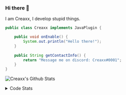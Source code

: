 ### Hi there 👋

I am Creaxx, I develop stupid things. 

```java
public class Creaxx implements JavaPlugin {

    public void onEnable() {
        System.out.println("Hello there!");
    }
    
    public String getContactInfo() {
        return "Message me on discord: Creaxx#0001";
    }
}
```

![Creaxx's Github Stats](https://github-readme-stats.vercel.app/api?username=CreaxxOG&show_icons=true&theme=dark&count_private=true)

<details>
  <summary>Code Stats</summary>

<!--START_SECTION:waka-->
![Code Time](http://img.shields.io/badge/Code%20Time-620%20hrs%2028%20mins-blue)

![Lines of code](https://img.shields.io/badge/From%20Hello%20World%20I%27ve%20Written-8%20Thousand%20lines%20of%20code-blue)

**🐱 My GitHub Data** 

> 🏆 60 Contributions in the Year 2022
 > 
> 📦 378.2 kB Used in GitHub's Storage 
 > 
> 🚫 Not Opted to Hire
 > 
> 📜 1 Public Repository 
 > 
> 🔑 5 Private Repositories  
 > 
**I'm a Night 🦉** 

```text
🌞 Morning    23 commits     ███░░░░░░░░░░░░░░░░░░░░░░   12.99% 
🌆 Daytime    61 commits     ████████░░░░░░░░░░░░░░░░░   34.46% 
🌃 Evening    89 commits     ████████████░░░░░░░░░░░░░   50.28% 
🌙 Night      4 commits      ░░░░░░░░░░░░░░░░░░░░░░░░░   2.26%

```
📅 **I'm Most Productive on Friday** 

```text
Monday       21 commits     ███░░░░░░░░░░░░░░░░░░░░░░   11.86% 
Tuesday      16 commits     ██░░░░░░░░░░░░░░░░░░░░░░░   9.04% 
Wednesday    26 commits     ███░░░░░░░░░░░░░░░░░░░░░░   14.69% 
Thursday     27 commits     ███░░░░░░░░░░░░░░░░░░░░░░   15.25% 
Friday       35 commits     █████░░░░░░░░░░░░░░░░░░░░   19.77% 
Saturday     32 commits     ████░░░░░░░░░░░░░░░░░░░░░   18.08% 
Sunday       20 commits     ██░░░░░░░░░░░░░░░░░░░░░░░   11.3%

```


📊 **This Week I Spent My Time On** 

```text
💬 Programming Languages: 
Java                     4 hrs 27 mins       ███████████████████░░░░░░   75.61% 
YAML                     44 mins             ███░░░░░░░░░░░░░░░░░░░░░░   12.68% 
XML                      31 mins             ██░░░░░░░░░░░░░░░░░░░░░░░   9.01% 
GitIgnore file           9 mins              ░░░░░░░░░░░░░░░░░░░░░░░░░   2.69% 
textmate                 0 secs              ░░░░░░░░░░░░░░░░░░░░░░░░░   0.01%

🔥 Editors: 
IntelliJ                 5 hrs 53 mins       █████████████████████████   100.0%

```

**I Mostly Code in Java** 

```text
Java                     5 repos             █████████████████░░░░░░░░   71.43% 
EJS                      1 repo              ███░░░░░░░░░░░░░░░░░░░░░░   14.29% 
Kotlin                   1 repo              ███░░░░░░░░░░░░░░░░░░░░░░   14.29%

```



 Last Updated on 05/04/2022 18:28:41 UTC
<!--END_SECTION:waka-->
</details>

